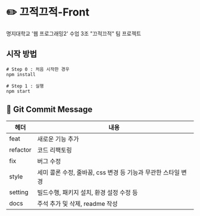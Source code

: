 # ✏️ 끄적끄적-Front

명지대학교 '웹 프로그래밍2' 수업 3조 "끄적끄적" 팀 프로젝트

## 시작 방법

```
# Step 0 : 처음 시작한 경우
npm install

# Step 1 : 실행
npm start
```

## 🍡 Git Commit Message

| 헤더     | 내용                                                          |
| -------- | ------------------------------------------------------------- |
| feat     | 새로운 기능 추가                                              |
| refactor | 코드 리팩토링                                                 |
| fix      | 버그 수정                                                     |
| style    | 세미 콜론 수정, 줄바꿈, css 변경 등 기능과 무관한 스타일 변경 |
| setting  | 빌드수행, 패키지 설치, 환경 설정 수정 등                      |
| docs     | 주석 추가 및 삭제, readme 작성                                |

